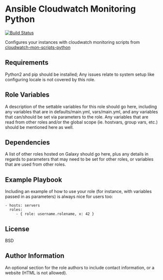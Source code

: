 Ansible Cloudwatch Monitoring Python 
=========

[![Build Status](https://travis-ci.org/andreyrusanov/cloudwatch-py-ansible.svg?branch=master)](https://travis-ci.org/andreyrusanov/cloudwatch-py-ansible)

Configures your instances with cloudwatch monitoring scripts from [cloudwatch-mon-scripts-python](https://github.com/osiegmar/cloudwatch-mon-scripts-python)

Requirements
------------

Python2 and pip should be installed; 
Any issues relate to system setup like configuring locale is not covered by this role.

Role Variables
--------------

A description of the settable variables for this role should go here, including any variables that are in defaults/main.yml, vars/main.yml, and any variables that can/should be set via parameters to the role. Any variables that are read from other roles and/or the global scope (ie. hostvars, group vars, etc.) should be mentioned here as well.

Dependencies
------------

A list of other roles hosted on Galaxy should go here, plus any details in regards to parameters that may need to be set for other roles, or variables that are used from other roles.

Example Playbook
----------------

Including an example of how to use your role (for instance, with variables passed in as parameters) is always nice for users too:

    - hosts: servers
      roles:
         - { role: username.rolename, x: 42 }

License
-------

BSD

Author Information
------------------

An optional section for the role authors to include contact information, or a website (HTML is not allowed).
